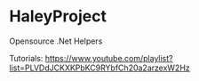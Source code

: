 # HaleyProject
Opensource .Net Helpers

Tutorials:
https://www.youtube.com/playlist?list=PLVDdJCKXKPbKC9RYbfCh20a2arzexW2Hz

